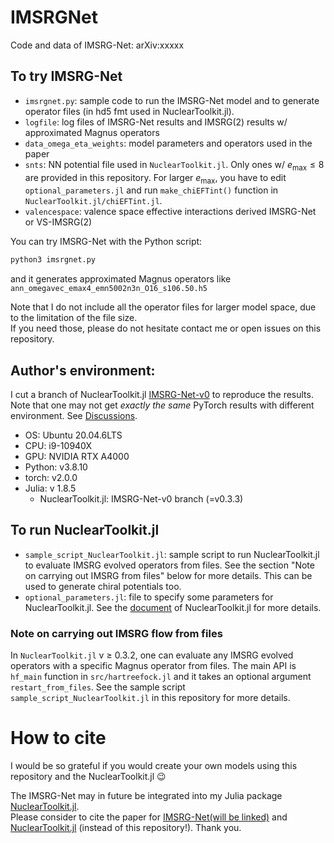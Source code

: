 # IMSRGNet
Code and data of IMSRG-Net: arXiv:xxxxx

## To try IMSRG-Net

* `imsrgnet.py`: sample code to run the IMSRG-Net model and to generate operator files (in hd5 fmt used in NuclearToolkit.jl).
* `logfile`: log files of IMSRG-Net results and IMSRG(2) results w/ approximated Magnus operators
* `data_omega_eta_weights`: model parameters and operators used in the paper
* `snts`: NN potential file used in `NuclearToolkit.jl`. Only ones w/ $e_\mathrm{max} \leq 8$ are provided in this repository. For larger $e_\mathrm{max}$, you have to edit `optional_parameters.jl` and run `make_chiEFTint()` function in `NuclearToolkit.jl/chiEFTint.jl`.
* `valencespace`: valence space effective interactions derived IMSRG-Net or VS-IMSRG(2)

You can try IMSRG-Net with the Python script:
```Python
python3 imsrgnet.py
```
and it generates approximated Magnus operators like `ann_omegavec_emax4_emn5002n3n_O16_s106.50.h5`

Note that I do not include all the operator files for larger model space, due to the limitation of the file size.  
If you need those, please do not hesitate contact me or open issues on this repository.

## Author's environment:

I cut a branch of NuclearToolkit.jl [IMSRG-Net-v0](https://github.com/SotaYoshida/NuclearToolkit.jl/tree/IMSRG-Net-v0) to reproduce the results. Note that one may not get *exactly the same* PyTorch results with different environment.
See [Discussions](https://discuss.pytorch.org/t/reproducibility-over-different-machines/63047/13).  

- OS: Ubuntu 20.04.6LTS  
- CPU: i9-10940X
- GPU: NVIDIA RTX A4000
- Python: v3.8.10
- torch: v2.0.0
- Julia: v 1.8.5 
    - NuclearToolkit.jl: IMSRG-Net-v0 branch (=v0.3.3)

## To run NuclearToolkit.jl

* `sample_script_NuclearToolkit.jl`: sample script to run NuclearToolkit.jl to evaluate IMSRG evolved operators from files. See the section "Note on carrying out IMSRG from files" below for more details. This can be used to generate chiral potentials too.
* `optional_parameters.jl`: file to specify some parameters for NuclearToolkit.jl. See the [document](https://sotayoshida.github.io/NuclearToolkit.jl/stable/parameters/) of NuclearToolkit.jl for more details.



### Note on carrying out IMSRG flow from files

In `NuclearToolkit.jl` v $\geq$ 0.3.2, one can evaluate any IMSRG evolved operators with a specific Magnus operator from files. The main API is `hf_main` function in `src/hartreefock.jl` and it takes an optional argument `restart_from_files`.
See the sample script `sample_script_NuclearToolkit.jl` in this repository for more details.


# How to cite

I would be so grateful if you would create your own models using this repository and the NuclearToolkit.jl 😉

The IMSRG-Net may in future be integrated into my Julia package [NuclearToolkit.jl](https://github.com/SotaYoshida/NuclearToolkit.jl).  
Please consider to cite the paper for [IMSRG-Net(will be linked)](url) and [NuclearToolkit.jl](https://joss.theoj.org/papers/10.21105/joss.04694) (instead of this repository!). Thank you.
